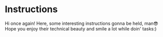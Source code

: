 # Instructions

Hi once again!
Here, some interesting instructions gonna be held, man😎
Hope you enjoy their technical beauty and smile a lot while doin' tasks:)
